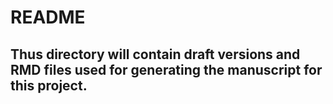 # README
## Thus directory will contain draft versions and RMD files used for generating the manuscript for this project.